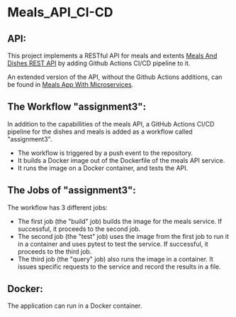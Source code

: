 # Meals_API_CI-CD

## API:
This project implements a RESTful API for meals and extents [Meals And Dishes REST API](https://github.com/itayf9/Meals_And_Dishes_REST_API) by adding Github Actions CI/CD pipeline to it.

An extended version of the API, without the Github Actions additions, can be found in [Meals App With Microservices](https://github.com/itayf9/Meals_App_With_Microservices).

## The Workflow "assignment3":
In addition to the capabillities of the meals API, a GitHub Actions CI/CD pipeline for the dishes and meals is added as a workflow called "assignment3".
- The workflow is triggered by a push event to the repository.
- It builds a Docker image out of the Dockerfile of the meals API service.
- It runs the image on a Docker container, and tests the API.

## The Jobs of "assignment3":
The workflow has 3 different jobs:
- The first job (the "build" job) builds the image for the meals service. If successful, it proceeds to the second job.
- The second job (the "test" job) uses the image from the first job to run it in a container and uses pytest to test the service. If successful, it proceeds to the third job.
- The third job (the "query" job) also runs the image in a container. It issues specific requests to the service and record the results in a file.

## Docker:
The application can run in a Docker container.
